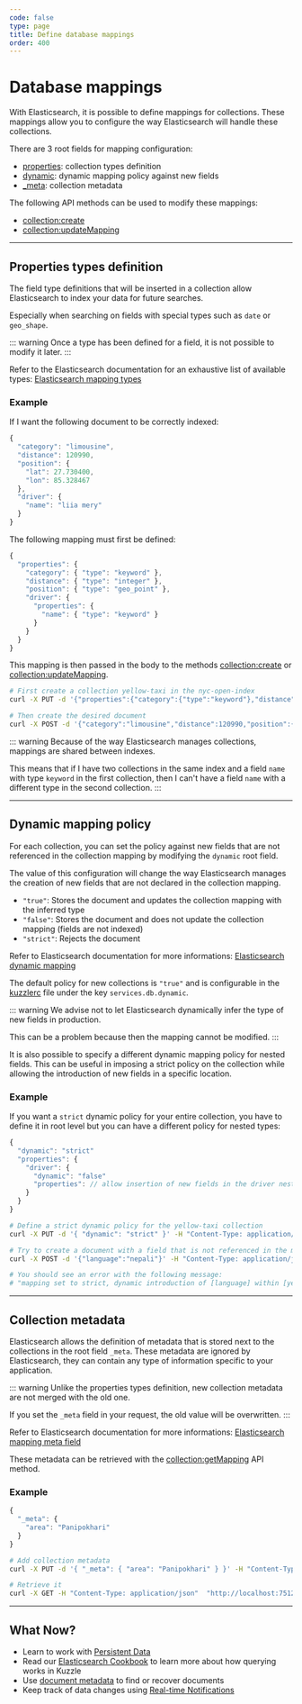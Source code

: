 ```yaml
---
code: false
type: page
title: Define database mappings
order: 400
---
```


# Database mappings

With Elasticsearch, it is possible to define mappings for collections. These mappings allow you to configure the way Elasticsearch will handle these collections.

There are 3 root fields for mapping configuration:
 - [properties](/core/1/guide/guides/essentials/database-mappings/#properties-types-definition): collection types definition
 - [dynamic](/core/1/guide/guides/essentials/database-mappings/#dynamic-mapping-policy): dynamic mapping policy against new fields
 - [_meta](/core/1/guide/guides/essentials/database-mappings/#collection-metadata): collection metadata

The following API methods can be used to modify these mappings:
 - [collection:create](/core/1/api/api-reference/controller-collection/create/)
 - [collection:updateMapping](/core/1/api/api-reference/controller-collection/update-mapping/)

---

## Properties types definition

The field type definitions that will be inserted in a collection allow Elasticsearch to index your data for future searches.

Especially when searching on fields with special types such as `date` or `geo_shape`.

::: warning
Once a type has been defined for a field, it is not possible to modify it later.
:::

Refer to the Elasticsearch documentation for an exhaustive list of available types: [Elasticsearch mapping types](https://www.elastic.co/guide/en/elasticsearch/reference/5.6/mapping-types.html)

### Example

If I want the following document to be correctly indexed:
```javascript
{
  "category": "limousine",
  "distance": 120990,
  "position": {
    "lat": 27.730400,
    "lon": 85.328467
  },
  "driver": {
    "name": "liia mery"
  }
}
```

The following mapping must first be defined:
```javascript
{
  "properties": {
    "category": { "type": "keyword" },
    "distance": { "type": "integer" },
    "position": { "type": "geo_point" },
    "driver": {
      "properties": {
        "name": { "type": "keyword" }
      }
    }
  }
}
```

This mapping is then passed in the body to the methods [collection:create](/core/1/api/api-reference/controller-collection/create/) or [collection:updateMapping](/core/1/api/api-reference/controller-collection/update-mapping/).

```bash
# First create a collection yellow-taxi in the nyc-open-index
curl -X PUT -d '{"properties":{"category":{"type":"keyword"},"distance":{"type":"integer"},"position":{"type":"geo_point"},"driver":{"properties":{"name":{"type":"keyword"}}}}}' -H "Content-Type: application/json" "http://localhost:7512/nyc-open-data/yellow-taxi?pretty"

# Then create the desired document
curl -X POST -d '{"category":"limousine","distance":120990,"position":{"lat":27.7304,"lon":85.328467},"driver":{"name":"liia meh ry"}}' -H "Content-Type: application/json" "http://localhost:7512/nyc-open-data/yellow-taxi/_create?pretty"
```

::: warning
Because of the way Elasticsearch manages collections, mappings are shared between indexes.

This means that if I have two collections in the same index and a field ```name``` with type ```keyword``` in the first collection, then I can't have a field ```name``` with a different type in the second collection.
:::

---

## Dynamic mapping policy

For each collection, you can set the policy against new fields that are not referenced in the collection mapping by modifying the `dynamic` root field.

The value of this configuration will change the way Elasticsearch manages the creation of new fields that are not declared in the collection mapping.
  - `"true"`: Stores the document and updates the collection mapping with the inferred type
  - `"false"`: Stores the document and does not update the collection mapping (fields are not indexed)
  - `"strict"`: Rejects the document

Refer to Elasticsearch documentation for more informations: [Elasticsearch dynamic mapping](https://www.elastic.co/guide/en/elasticsearch/guide/current/dynamic-mapping.html)

The default policy for new collections is `"true"` and is configurable in the [kuzzlerc](/core/1/guide/guides/essentials/configuration/) file under the key `services.db.dynamic`.

::: warning
We advise not to let Elasticsearch dynamically infer the type of new fields in production.

This can be a problem because then the mapping cannot be modified.
:::

It is also possible to specify a different dynamic mapping policy for nested fields. This can be useful in imposing a strict policy on the collection while allowing the introduction of new fields in a specific location.

### Example

If you want a `strict` dynamic policy for your entire collection, you have to define it in root level but you can have a different policy for nested types:

```javascript
{
  "dynamic": "strict"
  "properties": {
    "driver": {
      "dynamic": "false"
      "properties": // allow insertion of new fields in the driver nested field
    }
  }
}
```

```bash
# Define a strict dynamic policy for the yellow-taxi collection
curl -X PUT -d '{ "dynamic": "strict" }' -H "Content-Type: application/json"  "http://localhost:7512/nyc-open-data/yellow-taxi?pretty"

# Try to create a document with a field that is not referenced in the mapping
curl -X POST -d '{"language":"nepali"}' -H "Content-Type: application/json" "http://localhost:7512/nyc-open-data/yellow-taxi/_create?pretty"

# You should see an error with the following message:
# "mapping set to strict, dynamic introduction of [language] within [yellow-taxi] is not allowed"
```

---

## Collection metadata

Elasticsearch allows the definition of metadata that is stored next to the collections in the root field `_meta`.
These metadata are ignored by Elasticsearch, they can contain any type of information specific to your application.

::: warning
Unlike the properties types definition, new collection metadata are not merged with the old one.

If you set the ```_meta``` field in your request, the old value will be overwritten.
:::

Refer to Elasticsearch documentation for more informations: [Elasticsearch mapping meta field](https://www.elastic.co/guide/en/elasticsearch/reference/5.6/mapping-meta-field.html)

These metadata can be retrieved with the [collection:getMapping](/core/1/api/api-reference/controller-collection/get-mapping/) API method.

### Example

```javascript
{
  "_meta": {
    "area": "Panipokhari"
  }
}
```

```bash
# Add collection metadata
curl -X PUT -d '{ "_meta": { "area": "Panipokhari" } }' -H "Content-Type: application/json"  "http://localhost:7512/nyc-open-data/yellow-taxi/_mapping?pretty"

# Retrieve it
curl -X GET -H "Content-Type: application/json"  "http://localhost:7512/nyc-open-data/yellow-taxi/_mapping?pretty"
```

---

## What Now?

* Learn to work with [Persistent Data](/core/1/guide/guides/essentials/persisted)
* Read our [Elasticsearch Cookbook](/core/1/guide/cookbooks/elasticsearch) to learn more about how querying works in Kuzzle
* Use [document metadata](/core/1/guide/guides/essentials/document-metadata) to find or recover documents
* Keep track of data changes using [Real-time Notifications](/core/1/guide/guides/essentials/real-time)
